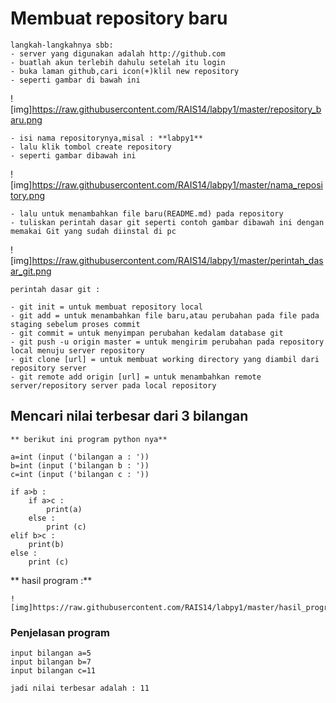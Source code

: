 # Membuat repository baru

````
langkah-langkahnya sbb:
- server yang digunakan adalah http://github.com
- buatlah akun terlebih dahulu setelah itu login
- buka laman github,cari icon(+)klil new repository
- seperti gambar di bawah ini
````
![img]https://raw.githubusercontent.com/RAIS14/labpy1/master/repository_baru.png
````
- isi nama repositorynya,misal : **labpy1**
- lalu klik tombol create repository
- seperti gambar dibawah ini
````
![img]https://raw.githubusercontent.com/RAIS14/labpy1/master/nama_repository.png
````
- lalu untuk menambahkan file baru(README.md) pada repository
- tuliskan perintah dasar git seperti contoh gambar dibawah ini dengan memakai Git yang sudah diinstal di pc 
````
![img]https://raw.githubusercontent.com/RAIS14/labpy1/master/perintah_dasar_git.png
````
perintah dasar git :

- git init = untuk membuat repository local
- git add = untuk menambahkan file baru,atau perubahan pada file pada staging sebelum proses commit
- git commit = untuk menyimpan perubahan kedalam database git
- git push -u origin master = untuk mengirim perubahan pada repository local menuju server repository
- git clone [url] = untuk membuat working directory yang diambil dari repository server
- git remote add origin [url] = untuk menambahkan remote server/repository server pada local repository
````

## Mencari nilai terbesar dari 3 bilangan
````
** berikut ini program python nya**
````
````
a=int (input ('bilangan a : '))
b=int (input ('bilangan b : '))
c=int (input ('bilangan c : '))

if a>b :
	if a>c :
		print(a)
	else :
		print (c)
elif b>c :
	print(b)
else :
	print (c)
````
** hasil program :**
````
![img]https://raw.githubusercontent.com/RAIS14/labpy1/master/hasil_program.png		
````
### Penjelasan program

````
input bilangan a=5
input bilangan b=7
input bilangan c=11

jadi nilai terbesar adalah : 11

````